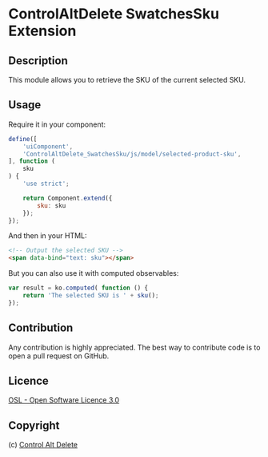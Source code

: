 ControlAltDelete SwatchesSku Extension
=====================

Description
-----------
This module allows you to retrieve the SKU of the current selected SKU.

Usage
------------

Require it in your component:

```javascript
define([
    'uiComponent',
    'ControlAltDelete_SwatchesSku/js/model/selected-product-sku',
], function (
    sku
) {
    'use strict';

    return Component.extend({
        sku: sku
    });
});
```

And then in your HTML:
```html
<!-- Output the selected SKU -->
<span data-bind="text: sku"></span>
```

But you can also use it with computed observables:
```javascript
var result = ko.computed( function () {
    return 'The selected SKU is ' + sku();
});
```

Contribution
------------
Any contribution is highly appreciated. The best way to contribute code is to open a pull request on GitHub.

Licence
-------
[OSL - Open Software Licence 3.0](http://opensource.org/licenses/osl-3.0.php)

Copyright
---------
(c) [Control Alt Delete](https://www.controlaltdelete.dev)

